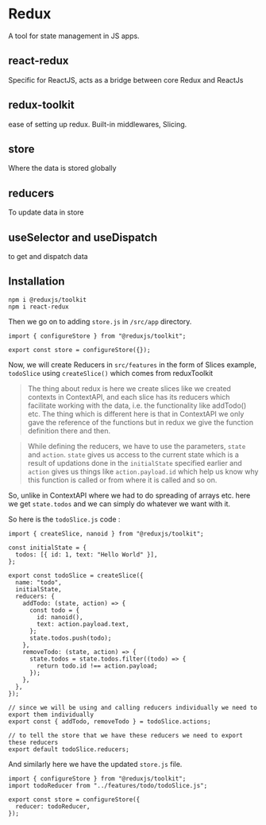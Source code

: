 # Redux

A tool for state management in JS apps.

## react-redux

Specific for ReactJS, acts as a bridge between core Redux and ReactJs

## redux-toolkit

ease of setting up redux. Built-in middlewares, Slicing.

## store

Where the data is stored globally

## reducers

To update data in store

## useSelector and useDispatch

to get and dispatch data

## Installation

```
npm i @reduxjs/toolkit
npm i react-redux
```

Then we go on to adding `store.js` in `/src/app` directory.

```
import { configureStore } from "@reduxjs/toolkit";

export const store = configureStore({});
```

Now, we will create Reducers in `src/features` in the form of Slices example, `todoSlice` using `createSlice()` which comes from reduxToolkit

> The thing about redux is here we create slices like we created contexts in ContextAPI, and each slice has its reducers which facilitate working with the data, i.e. the functionality like addTodo() etc. The thing which is different here is that in ContextAPI we only gave the reference of the functions but in redux we give the function definition there and then.

> While defining the reducers, we have to use the parameters, `state` and `action`. `state` gives us access to the current state which is a result of updations done in the `initialState` specified earlier and `action` gives us things like `action.payload.id` which help us know why this function is called or from where it is called and so on.

So, unlike in ContextAPI where we had to do spreading of arrays etc. here we get `state.todos` and we can simply do whatever we want with it.

So here is the `todoSlice.js` code :

```
import { createSlice, nanoid } from "@reduxjs/toolkit";

const initialState = {
  todos: [{ id: 1, text: "Hello World" }],
};

export const todoSlice = createSlice({
  name: "todo",
  initialState,
  reducers: {
    addTodo: (state, action) => {
      const todo = {
        id: nanoid(),
        text: action.payload.text,
      };
      state.todos.push(todo);
    },
    removeTodo: (state, action) => {
      state.todos = state.todos.filter((todo) => {
        return todo.id !== action.payload;
      });
    },
  },
});

// since we will be using and calling reducers individually we need to export them individually
export const { addTodo, removeTodo } = todoSlice.actions;

// to tell the store that we have these reducers we need to export these reducers
export default todoSlice.reducers;

```

And similarly here we have the updated `store.js` file.

```
import { configureStore } from "@reduxjs/toolkit";
import todoReducer from "../features/todo/todoSlice.js";

export const store = configureStore({
  reducer: todoReducer,
});
```
